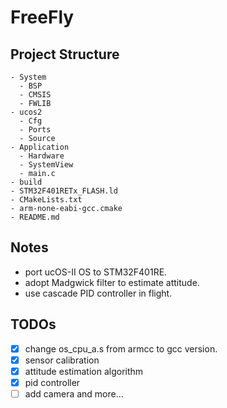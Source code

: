 # FreeFly
## Project Structure
```
- System
  - BSP
  - CMSIS
  - FWLIB
- ucos2
  - Cfg
  - Ports
  - Source
- Application
  - Hardware
  - SystemView
  - main.c
- build
- STM32F401RETx_FLASH.ld
- CMakeLists.txt
- arm-none-eabi-gcc.cmake
- README.md
```
## Notes
- port ucOS-II OS to STM32F401RE.
- adopt Madgwick filter to estimate attitude.
- use cascade PID controller in flight.


## TODOs
- [x] change os_cpu_a.s from armcc to gcc version.
- [x] sensor calibration 
- [x] attitude estimation algorithm
- [x] pid controller 
- [ ] add camera and more...